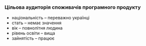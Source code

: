 ### Цільова аудиторія споживачів програмного продукту
-	національність – переважно українці
-	стать – немає значення
-	вік – повнолітня людина
-	рівень освіти – вища
-	зайнятість – працює
